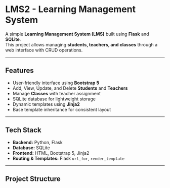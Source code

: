 # LMS2 - Learning Management System

A simple **Learning Management System (LMS)** built using **Flask** and **SQLite**.  
This project allows managing **students, teachers, and classes** through a web interface with CRUD operations.

---

## **Features**
- User-friendly interface using **Bootstrap 5**
- Add, View, Update, and Delete **Students** and **Teachers**
- Manage **Classes** with teacher assignment
- SQLite database for lightweight storage
- Dynamic templates using **Jinja2**
- Base template inheritance for consistent layout

---

## **Tech Stack**
- **Backend:** Python, Flask
- **Database:** SQLite
- **Frontend:** HTML, Bootstrap 5, Jinja2
- **Routing & Templates:** Flask `url_for`, `render_template`

---

## **Project Structure**
